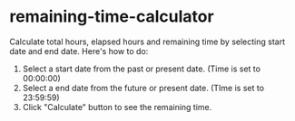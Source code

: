 # remaining-time-calculator
Calculate total hours, elapsed hours and remaining time by selecting start date and end date. Here's how to do:
1. Select a start date from the past or present date. (Time is set to 00:00:00)
2. Select a end date from the future or present date. (TIme is set to 23:59:59)
3. Click "Calculate" button to see the remaining time.
